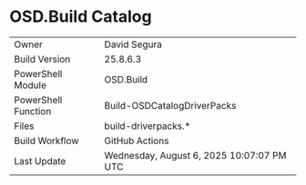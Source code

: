 ﻿# OSD.Build Catalog

| | |
|-|-|
| Owner | David Segura |
| Build Version | 25.8.6.3 |
| PowerShell Module | OSD.Build |
| PowerShell Function | Build-OSDCatalogDriverPacks |
| Files | build-driverpacks.* |
| Build Workflow | GitHub Actions |
| Last Update | Wednesday, August 6, 2025 10:07:07 PM UTC |

